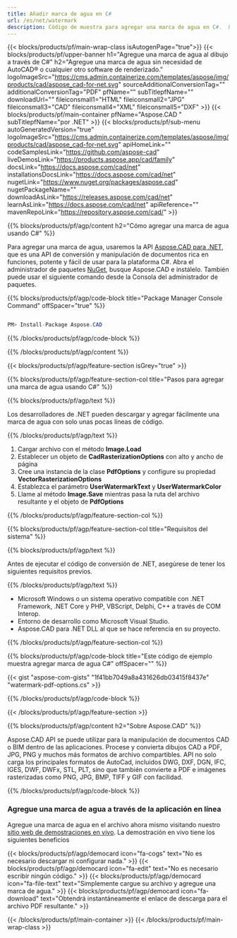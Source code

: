 ```yaml
---
title: Añadir marca de agua en C#
url: /es/net/watermark
description: Código de muestra para agregar una marca de agua en C#.  Utilice el código API de muestra para agregar una marca de agua al archivo en VB.NET, Asp.NET o cualquier aplicación basada en .NET.
---
```


{{< blocks/products/pf/main-wrap-class isAutogenPage="true">}}
{{< blocks/products/pf/upper-banner h1="Agregue una marca de agua al dibujo a través de C#" h2="Agregue una marca de agua sin necesidad de AutoCAD® o cualquier otro software de renderizado." logoImageSrc="https://cms.admin.containerize.com/templates/aspose/img/products/cad/aspose_cad-for-net.svg" sourceAdditionalConversionTag="" additionalConversionTag="PDF" pfName="" subTitlepfName="" downloadUrl="" fileiconsmall1="HTML" fileiconsmall2="JPG" fileiconsmall3="CAD" fileiconsmall4="XML" fileiconsmall5="DXF" >}}
{{< blocks/products/pf/main-container pfName="Aspose.CAD " subTitlepfName="por .NET" >}}
{{< blocks/products/pf/sub-menu autoGeneratedVersion="true" logoImageSrc="https://cms.admin.containerize.com/templates/aspose/img/products/cad/aspose_cad-for-net.svg" apiHomeLink="" codeSamplesLink="https://github.com/aspose-cad" liveDemosLink="https://products.aspose.app/cad/family" docsLink="https://docs.aspose.com/cad/net" installationsDocsLink="https://docs.aspose.com/cad/net" nugetLink="https://www.nuget.org/packages/aspose.cad" nugetPackageName="" downloadAsLink="https://releases.aspose.com/cad/net" learnAsLink="https://docs.aspose.com/cad/net" apiReference="" mavenRepoLink="https://repository.aspose.com/cad/" >}}

{{% blocks/products/pf/agp/content h2="Cómo agregar una marca de agua usando C#" %}}

Para agregar una marca de agua, usaremos la API <a href="https://products.aspose.com/cad/net">Aspose.CAD para .NET</a>, que es una API de conversión y manipulación de documentos rica en funciones, potente y fácil de usar para la plataforma C#.  Abra el administrador de paquetes <a href="https://www.nuget.org/packages/aspose.cad">NuGet</a>, busque Aspose.CAD e instálelo.  También puede usar el siguiente comando desde la Consola del administrador de paquetes.

{{% blocks/products/pf/agp/code-block title="Package Manager Console Command" offSpacer="true" %}}

```cs

PM> Install-Package Aspose.CAD

```
{{% /blocks/products/pf/agp/code-block %}}

{{% /blocks/products/pf/agp/content %}}

{{< blocks/products/pf/agp/feature-section isGrey="true" >}}

{{% blocks/products/pf/agp/feature-section-col title="Pasos para agregar una marca de agua usando C#" %}}

{{% blocks/products/pf/agp/text %}}

Los desarrolladores de .NET pueden descargar y agregar fácilmente una marca de agua con solo unas pocas líneas de código.

{{% /blocks/products/pf/agp/text %}}

1. Cargar archivo con el método **Image.Load**
1. Establecer un objeto de **CadRasterizationOptions** con alto y ancho de página
1. Cree una instancia de la clase **PdfOptions** y configure su propiedad **VectorRasterizationOptions**
1. Establezca el parámetro **UserWatermarkText** y **UserWatermarkColor**
1. Llame al método **Image.Save** mientras pasa la ruta del archivo resultante y el objeto de **PdfOptions**

{{% /blocks/products/pf/agp/feature-section-col %}}

{{% blocks/products/pf/agp/feature-section-col title="Requisitos del sistema" %}}

{{% blocks/products/pf/agp/text %}}

Antes de ejecutar el código de conversión de .NET, asegúrese de tener los siguientes requisitos previos.

{{% /blocks/products/pf/agp/text %}}

-  Microsoft Windows o un sistema operativo compatible con .NET Framework, .NET Core y PHP, VBScript, Delphi, C++ a través de COM Interop.
-  Entorno de desarrollo como Microsoft Visual Studio.
-  Aspose.CAD para .NET DLL al que se hace referencia en su proyecto.

{{% /blocks/products/pf/agp/feature-section-col %}}

{{% blocks/products/pf/agp/code-block title="Este código de ejemplo muestra agregar marca de agua C#" offSpacer="" %}}

{{< gist "aspose-com-gists" "1f41bb7049a8a431626db03415f8437e" "watermark-pdf-options.cs" >}}

{{% /blocks/products/pf/agp/code-block %}}

{{< /blocks/products/pf/agp/feature-section >}}

{{% blocks/products/pf/agp/content h2="Sobre Aspose.CAD" %}}

Aspose.CAD API se puede utilizar para la manipulación de documentos CAD o BIM dentro de las aplicaciones.  Procese y convierta dibujos CAD a PDF, JPG, PNG y muchos más formatos de archivo compartibles.  API no solo carga los principales formatos de AutoCad, incluidos DWG, DXF, DGN, IFC, IGES, DWF, DWFx, STL, PLT, sino que también convierte a PDF e imágenes rasterizadas como PNG, JPG, BMP, TIFF y GIF con facilidad.

{{% /blocks/products/pf/agp/code-block %}}

<div class="container-fluid agp-content bg-gray-lighter  aboutfile box-1 vh100 section">
    <div class="container full-width">
        <div class="row">           
    <div class="container-fluid agp-content bg-white aboutfile box-1 vh100 section nopbtm">
        <div class="container">			   
            <div class="row">            
<div class="demobox tc col-md-12 padding-0">
    <h3>Agregue una marca de agua a través de la aplicación en línea</h3>    
        <p>Agregue una marca de agua en el archivo ahora mismo visitando nuestro <a href="https://products.aspose.app/cad/watermark">sitio web de demostraciones en vivo</a>.  La demostración en vivo tiene los siguientes beneficios</p> 
       
   {{< blocks/products/pf/agp/democard icon="fa-cogs" text="No es necesario descargar ni configurar nada."  >}}
   {{< blocks/products/pf/agp/democard icon="fa-edit" text="No es necesario escribir ningún código." >}}
   {{< blocks/products/pf/agp/democard icon="fa-file-text" text="Simplemente cargue su archivo y agregue una marca de agua." >}}
   {{< blocks/products/pf/agp/democard icon="fa-download" text="Obtendrá instantáneamente el enlace de descarga para el archivo PDF resultante." >}}

</div>
        </div>
    </div>
</div>
    <!-- aboutfile Ends -->
        </div>
    </div>
</div>

{{< /blocks/products/pf/main-container >}}
{{< /blocks/products/pf/main-wrap-class >}}